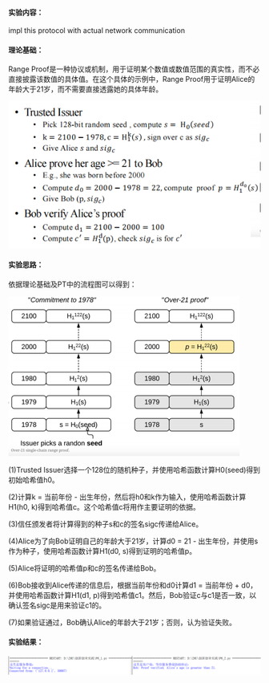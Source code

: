 #### 实验内容：
impl this protocol with actual network communication
#### 理论基础：
Range Proof是一种协议或机制，用于证明某个数值或数值范围的真实性，而不必直接披露该数值的具体值。在这个具体的示例中，Range Proof用于证明Alice的年龄大于21岁，而不需要直接透露她的具体年龄。

![img](https://github.com/Azzzting/homework-group-48/blob/main/Project6/img/3.png)
#### 实验思路：
依据理论基础及PT中的流程图可以得到：

![img](https://github.com/Azzzting/homework-group-48/blob/main/Project6/img/4.png)

(1)Trusted Issuer选择一个128位的随机种子，并使用哈希函数计算H0(seed)得到初始哈希值h0。

(2)计算k = 当前年份 - 出生年份，然后将h0和k作为输入，使用哈希函数计算H1(h0, k)得到哈希值c。这个哈希值c将用作主要证明的依据。

(3)信任颁发者将计算得到的种子s和c的签名sigc传递给Alice。

(4)Alice为了向Bob证明自己的年龄大于21岁，计算d0 = 21 - 出生年份，并使用s作为种子，使用哈希函数计算H1(d0, s)得到证明的哈希值p。

(5)Alice将证明的哈希值p和c的签名传递给Bob。

(6)Bob接收到Alice传递的信息后，根据当前年份和d0计算d1 = 当前年份 + d0，并使用哈希函数计算H1(d1, p)得到哈希值c1。然后，Bob验证c与c1是否一致，以确认签名sigc是用来验证c1的。

(7)如果验证通过，Bob确认Alice的年龄大于21岁；否则，认为验证失败。
#### 实验结果：
![img](https://github.com/Azzzting/homework-group-48/blob/main/Project6/img/2.png)
